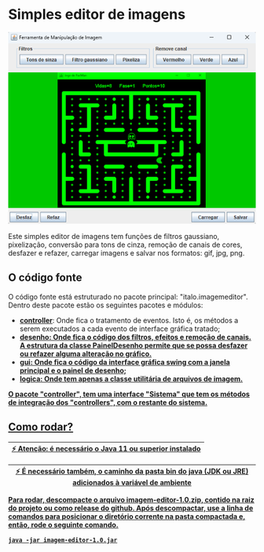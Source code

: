 # Simples editor de imagens

!['Imagem Editor'](imagem-editor.png)

Este simples editor de imagens tem funções de filtros gaussiano, pixelização, conversão para tons de cinza, remoção de 
canais de cores, desfazer e refazer, carregar imagens e salvar nos formatos: gif, jpg, png.

## O código fonte

O código fonte está estruturado no pacote principal: "italo.imagemeditor". Dentro deste pacote estão os seguintes 
pacotes e módulos:

* <b><u>controller</u></b>: Onde fica o tratamento de eventos. Isto é, os métodos a serem executados a cada evento de interface gráfica tratado;
* <b><u>desenho: Onde fica o código dos filtros, efeitos e remoção de canais. A estrutura da classe PainelDesenho permite que se possa desfazer ou refazer alguma alteração no gráfico.
* <b><u>gui</u></b>: Onde fica o código da interface gráfica swing com a janela principal e o painel de desenho;
* <b><u>logica</u></b>: Onde tem apenas a classe utilitária de arquivos de imagem.

O pacote "controller", tem uma interface "Sistema" que tem os métodos de integração dos "controllers", com o restante do sistema.

## Como rodar?

|  :zap:  Atenção: é necessário o Java 11 ou superior instalado   |
|-----------------------------------------------------------------|

| :zap:  É necessário também, o caminho da pasta bin do java (JDK ou JRE) adicionados à variável de ambiente  |
|-------------------------------------------------------------------------------------------------------------|

Para rodar, descompacte o arquivo imagem-editor-1.0.zip, contido na raiz do projeto ou como release do github. Após descompactar, 
use a linha de comandos para posicionar o diretório corrente na pasta compactada e, então, rode o seguinte comando.

```
java -jar imagem-editor-1.0.jar
```
